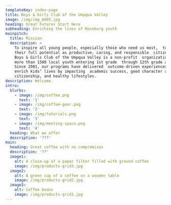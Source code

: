 ```yaml
---
templateKey: index-page
title: Boys & Girls Club of the Umpqua Valley
image: /img/img_8685.jpg
heading: Great Futures Start Here
subheading: Enriching the lives of Roseburg youth
mainpitch:
  title: Mission
  description: >
    To inspire all young people, especially those who need us most,  to reach
    their full potential as productive, caring, and responsible  citizens. The
    Boys & Girls Club of the Umpqua Valley is a non-profit  organization serving
    more than 1500 local youth entering 1st grade  through 12th grade annually.
    Since 2001, our programs have delivered  outcome-driven experiences that
    enrich kids’ lives by impacting  academic success, good character and
    citizenship, and healthy lifestyles.
description: Welcome.
intro:
  blurbs:
    - image: /img/coffee.png
      text: '1'
    - image: /img/coffee-gear.png
      text: '2'
    - image: /img/tutorials.png
      text: '3'
    - image: /img/meeting-space.png
      text: '4'
  heading: What we offer
  description: '???'
main:
  heading: Great coffee with no compromises
  description: '??'
  image1:
    alt: A close-up of a paper filter filled with ground coffee
    image: /img/products-grid3.jpg
  image2:
    alt: A green cup of a coffee on a wooden table
    image: /img/products-grid2.jpg
  image3:
    alt: Coffee beans
    image: /img/products-grid1.jpg
---
```


